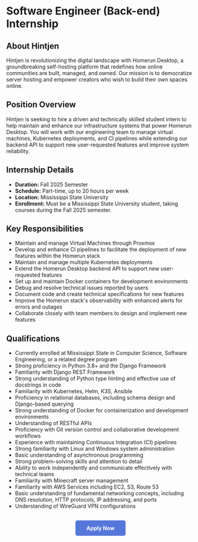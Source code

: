 # Software Engineer (Back-end) Internship

## About Hintjen

Hintjen is revolutionizing the digital landscape with Homerun Desktop, a groundbreaking self-hosting platform that redefines how online communities are built, managed, and owned. Our mission is to democratize server hosting and empower creators who wish to build their own spaces online.

## Position Overview

Hintjen is seeking to hire a driven and technically skilled student intern to help maintain and enhance our infrastructure systems that power Homerun Desktop. You will work with our engineering team to manage virtual machines, Kubernetes deployments, and CI pipelines while extending our backend API to support new user-requested features and improve system reliability.

## Internship Details

- **Duration:** Fall 2025 Semester
- **Schedule:** Part-time, up to 20 hours per week
- **Location:** Mississippi State University
- **Enrollment:** Must be a Mississippi State University student, taking courses during the Fall 2025 semester.

## Key Responsibilities

- Maintain and manage Virtual Machines through Proxmox
- Develop and enhance CI pipelines to facilitate the deployment of new features within the Homerun stack
- Maintain and manage multiple Kubernetes deployments
- Extend the Homerun Desktop backend API to support new user-requested features
- Set up and maintain Docker containers for development environments
- Debug and resolve technical issues reported by users
- Document code and create technical specifications for new features
- Improve the Homerun stack's observability with enhanced alerts for errors and outages
- Collaborate closely with team members to design and implement new features

## Qualifications

- Currently enrolled at Mississippi State in Computer Science, Software Engineering, or a related degree program
- Strong proficiency in Python 3.8+ and the Django Framework
- Familiarity with Django REST Framework
- Strong understanding of Python type hinting and effective use of docstrings in code
- Familiarity with Kubernetes, Helm, K3S, Ansible
- Proficiency in relational databases, including schema design and Django-based querying
- Strong understanding of Docker for containerization and development environments
- Understanding of RESTful APIs
- Proficiency with Git version control and collaborative development workflows
- Experience with maintaining Continuous Integration (CI) pipelines
- Strong familiarity with Linux and Windows system administration
- Basic understanding of asynchronous programming
- Strong problem-solving skills and attention to detail
- Ability to work independently and communicate effectively with technical teams
- Familiarity with Minecraft server management
- Familiarity with AWS Services including EC2, S3, Route 53
- Basic understanding of fundamental networking concepts, including DNS resolution, HTTP protocols, IP addressing, and ports
- Understanding of WireGuard VPN configurations

<div style="text-align: center; margin: 30px 0;">
  <a href="https://forms.gle/EZP65JyrJWKTemty6" target="_blank" style="background-color: #5677da; color: white; padding: 12px 30px; border-radius: 5px; text-decoration: none; font-weight: bold; display: inline-block;">
    Apply Now
  </a>
</div>
